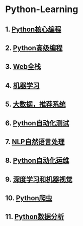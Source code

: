 # Python-Learning

## 1. [Python核心编程](Ch01-Python核心编程)

## 2. [Python高级编程](Ch02-Python高级编程)


## 3. [Web全栈](Ch03-Web全栈)

## 4. [机器学习](Ch04-机器学习)


## 5. [大数据，推荐系统](Ch05-大数据推荐系统)

## 6. [Python自动化测试](Ch06-Python自动化测试)

## 7. [NLP自然语言处理](Ch07-NLP自然语言处理)

## 8. [Python自动化运维](Ch08-Python自动化运维)

## 9. [深度学习和机器视觉](Ch09-深度学习与机器视觉)

## 10. [Python爬虫](Ch10-Python爬虫)


## 11. [Python数据分析](Ch11-Python数据分析)